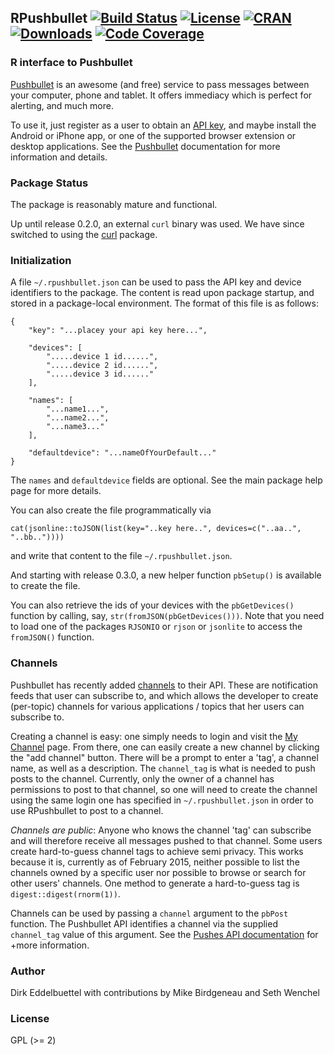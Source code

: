 ## RPushbullet [![Build Status](https://travis-ci.org/eddelbuettel/rpushbullet.svg)](https://travis-ci.org/eddelbuettel/rpushbullet) [![License](http://img.shields.io/badge/license-GPL%20%28%3E=%202%29-brightgreen.svg?style=flat)](http://www.gnu.org/licenses/gpl-2.0.html) [![CRAN](http://www.r-pkg.org/badges/version/RPushbullet)](https://cran.r-project.org/package=RPushbullet) [![Downloads](http://cranlogs.r-pkg.org/badges/RPushbullet?color=brightgreen)](http://www.r-pkg.org/pkg/RPushbullet) [![Code Coverage](https://codecov.io/gh/eddelbuettel/rpushbullet/graph/badge.svg)](https://codecov.io/gh/eddelbuettel/rpushbullet)

### R interface to Pushbullet

[Pushbullet](http://www.pushbullet.com) is an awesome (and free) service to
pass messages between your computer, phone and tablet.  It offers immediacy
which is perfect for alerting, and much more.

To use it, just register as a user to obtain an 
[API key](https://www.pushbullet.com), and maybe install
the Android or iPhone app, or one of the supported browser extension or
desktop applications.  See the [Pushbullet](https://www.pushbullet.com)
documentation for more information and details.

### Package Status

The package is reasonably mature and functional. 

Up until release 0.2.0, an external `curl` binary was used. We have since switched to using
the [curl](https://cran.r-project.org/package=curl) package.

### Initialization

A file `~/.rpushbullet.json` can be used to pass the API key and device
identifiers to the package.  The content is read upon package startup, and
stored in a package-local environment. The format of this file is as follows:
```
{ 
    "key": "...placey your api key here...",

    "devices": [ 
        ".....device 1 id......",
        ".....device 2 id......",
        ".....device 3 id......"
    ],

    "names": [
        "...name1...",
        "...name2...",
        "...name3..."
    ],

    "defaultdevice": "...nameOfYourDefault..."
}
```

The `names` and `defaultdevice` fields are optional. See the main package
help page for more details.

You can also create the file programmatically via

```
cat(jsonline::toJSON(list(key="..key here..", devices=c("..aa..", "..bb.."))))
```

and write that content to the file `~/.rpushbullet.json`.

And starting with release 0.3.0, a new helper function `pbSetup()` is
available to create the file.

You can also retrieve the ids of your devices with the `pbGetDevices()`
function by calling, say, `str(fromJSON(pbGetDevices()))`.  Note that you
need to load one of the packages `RJSONIO` or `rjson` or `jsonlite` to access
the `fromJSON()` function.

### Channels

Pushbullet has recently added [channels](https://www.pushbullet.com/channels)
to their API. These are notification feeds that user can subscribe to, and
which allows the developer to create (per-topic) channels for various
applications / topics that her users can subscribe to.

Creating a channel is easy: one simply needs to login and visit the
[My Channel](https://www.pushbullet.com/my-channel) page. From there, one
can easily create a new channel by clicking the "add channel" button. There
will be a prompt to enter a 'tag', a channel name, as well as a
description. The `channel_tag` is what is needed to push posts to the
channel. Currently, only the owner of a channel has permissions to post to
that channel, so one will need to create the channel using the same login one
has specified in `~/.rpushbullet.json` in order to use RPushbullet to post to
a channel.

_Channels are public_: Anyone who knows the channel 'tag' can subscribe and
will therefore receive all messages pushed to that channel. Some users create
hard-to-guess channel tags to achieve semi privacy. This works because it is,
currently as of February 2015, neither possible to list the channels owned by
a specific user nor possible to browse or search for other users' channels.
One method to generate a hard-to-guess tag is `digest::digest(rnorm(1))`.

Channels can be used by passing a `channel` argument to the `pbPost`
function. The Pushbullet API identifies a channel via the
supplied `channel_tag` value of this argument. See the
[Pushes API documentation](https://docs.pushbullet.com/v2/pushes/) for +more
information.


### Author

Dirk Eddelbuettel with contributions by Mike Birdgeneau and Seth Wenchel

### License

GPL (>= 2)

